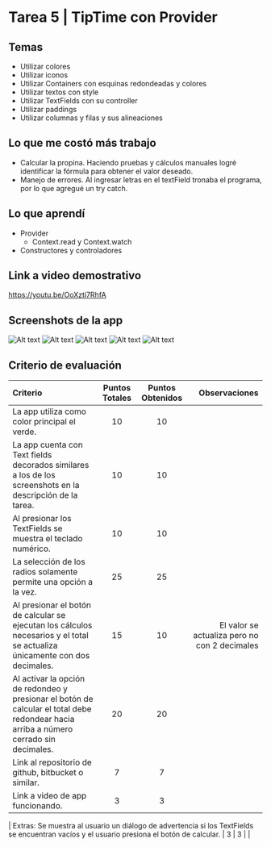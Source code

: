 # Tarea 5 | TipTime con Provider

## Temas

- Utilizar colores
- Utilizar iconos
- Utilizar Containers con esquinas redondeadas y colores
- Utilizar textos con style
- Utilizar TextFields con su controller
- Utilizar paddings
- Utilizar columnas y filas y sus alineaciones

## Lo que me costó más trabajo

- Calcular la propina. Haciendo pruebas y cálculos manuales logré identificar la fórmula para obtener el valor deseado.
- Manejo de errores. Al ingresar letras en el textField tronaba el programa, por lo que agregué un try catch.

## Lo que aprendí

- Provider
  - Context.read y Context.watch
- Constructores y controladores

## Link a video demostrativo

https://youtu.be/OoXzti7RhfA

## Screenshots de la app

![Alt text](/images/ss1.png)
![Alt text](/images/ss2.png)
![Alt text](/images/ss3.png)
![Alt text](/images/ss4.png)
![Alt text](/images/ss5.png)

## Criterio de evaluación

| Criterio                                                                                                                               | Puntos Totales | Puntos Obtenidos |                                 Observaciones |
| :------------------------------------------------------------------------------------------------------------------------------------- | :------------: | :--------------: | --------------------------------------------: |
| La app utiliza como color principal el verde.                                                                                          |       10       |        10        |                                               |
| La app cuenta con Text fields decorados similares a los de los screenshots en la descripción de la tarea.                              |       10       |        10        |                                               |
| Al presionar los TextFields se muestra el teclado numérico.                                                                            |       10       |        10        |                                               |
| La selección de los radios solamente permite una opción a la vez.                                                                      |       25       |        25        |                                               |
| Al presionar el botón de calcular se ejecutan los cálculos necesarios y el total se actualiza únicamente con dos decimales.            |       15       |        10        | El valor se actualiza pero no con 2 decimales |
| Al activar la opción de redondeo y presionar el botón de calcular el total debe redondear hacia arriba a número cerrado sin decimales. |       20       |        20        |                                               |
| Link al repositorio de github, bitbucket o similar.                                                                                    |       7        |        7         |                                               |
| Link a video de app funcionando.                                                                                                       |       3        |        3         |                                               |

| Extras:
Se muestra al usuario un diálogo de advertencia si los TextFields se encuentran vacíos y el usuario presiona el botón de calcular. | 3 | 3 | |
